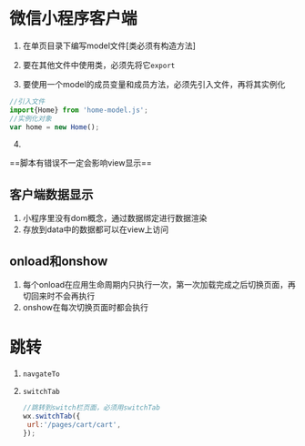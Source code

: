 # 微信小程序客户端

1. 在单页目录下编写model文件[类必须有构造方法]

2. 要在其他文件中使用类，必须先将它``export``

3.  要使用一个model的成员变量和成员方法，必须先引入文件，再将其实例化

   ```javascript
   //引入文件
   import{Home} from 'home-model.js';
   //实例化对象
   var home = new Home();
   ```

4. ​

==脚本有错误不一定会影响view显示==

## 客户端数据显示

1. 小程序里没有dom概念，通过数据绑定进行数据渲染
2. 存放到data中的数据都可以在view上访问

## onload和onshow

1. 每个onload在应用生命周期内只执行一次，第一次加载完成之后切换页面，再切回来时不会再执行
2. onshow在每次切换页面时都会执行

# 跳转

1. ``navgateTo``

2. ``switchTab``

   ```javascript
   //跳转到switch栏页面，必须用switchTab
   wx.switchTab({
   	url:'/pages/cart/cart',
   });
   ```

   ​